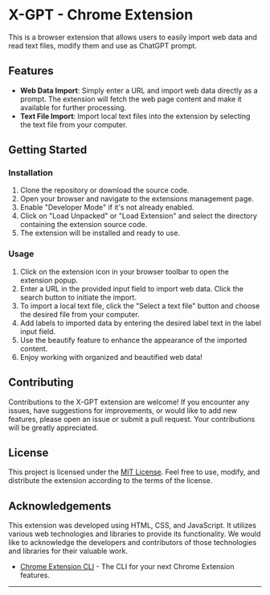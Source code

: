 # X-GPT - Chrome Extension

This is a browser extension that allows users to easily import web data and read text files, modify them and use as ChatGPT prompt.

## Features

- **Web Data Import**: Simply enter a URL and import web data directly as a prompt. The extension will fetch the web page content and make it available for further processing.
- **Text File Import**: Import local text files into the extension by selecting the text file from your computer.
<!-- - **Labeling**: Add labels to imported data for better organization and categorization. Labels make it easier to manage and retrieve specific data later.
- **Content Beautification**: Beautify the imported web data or text file content to enhance readability and presentation. The extension applies formatting and styling to make the content visually appealing. -->

## Getting Started

### Installation

1. Clone the repository or download the source code.
2. Open your browser and navigate to the extensions management page.
3. Enable "Developer Mode" if it's not already enabled.
4. Click on "Load Unpacked" or "Load Extension" and select the directory containing the extension source code.
5. The extension will be installed and ready to use.

### Usage

1. Click on the extension icon in your browser toolbar to open the extension popup.
2. Enter a URL in the provided input field to import web data. Click the search button to initiate the import.
3. To import a local text file, click the "Select a text file" button and choose the desired file from your computer.
4. Add labels to imported data by entering the desired label text in the label input field.
5. Use the beautify feature to enhance the appearance of the imported content.
6. Enjoy working with organized and beautified web data!

## Contributing

Contributions to the X-GPT extension are welcome! If you encounter any issues, have suggestions for improvements, or would like to add new features, please open an issue or submit a pull request. Your contributions will be greatly appreciated.

## License

This project is licensed under the [MIT License](LICENSE). Feel free to use, modify, and distribute the extension according to the terms of the license.

## Acknowledgements

This extension was developed using HTML, CSS, and JavaScript. It utilizes various web technologies and libraries to provide its functionality. We would like to acknowledge the developers and contributors of those technologies and libraries for their valuable work.

- [Chrome Extension CLI](https://github.com/dutiyesh/chrome-extension-cli) - The CLI for your next Chrome Extension features.

---
